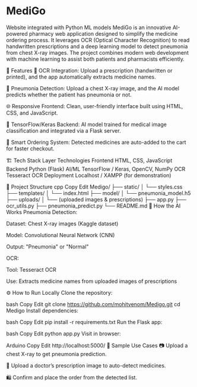 # MediGo
Website integrated with Python ML models
MediGo is an innovative AI-powered pharmacy web application designed to simplify the medicine ordering process. It leverages OCR (Optical Character Recognition) to read handwritten prescriptions and a deep learning model to detect pneumonia from chest X-ray images. The project combines modern web development with machine learning to assist both patients and pharmacists efficiently.

🚀 Features
📝 OCR Integration: Upload a prescription (handwritten or printed), and the app automatically extracts medicine names.

🧠 Pneumonia Detection: Upload a chest X-ray image, and the AI model predicts whether the patient has pneumonia or not.

🌐 Responsive Frontend: Clean, user-friendly interface built using HTML, CSS, and JavaScript.

🤖 TensorFlow/Keras Backend: AI model trained for medical image classification and integrated via a Flask server.

🛒 Smart Ordering System: Detected medicines are auto-added to the cart for faster checkout.

🏗 Tech Stack
Layer	Technologies
Frontend	HTML, CSS, JavaScript
Backend	Python (Flask)
AI/ML	TensorFlow / Keras, OpenCV, NumPy
OCR	Tesseract OCR
Deployment	Localhost / XAMPP (for demonstration)

📂 Project Structure
cpp
Copy
Edit
Medigo/
├── static/
│   └── styles.css
├── templates/
│   └── index.html
├── model/
│   └── pneumonia_model.h5
├── uploads/
│   └── (uploaded images & prescriptions)
├── app.py
├── ocr_utils.py
├── pneumonia_predict.py
└── README.md
🧠 How the AI Works
Pneumonia Detection:

Dataset: Chest X-ray images (Kaggle dataset)

Model: Convolutional Neural Network (CNN)

Output: "Pneumonia" or "Normal"

OCR:

Tool: Tesseract OCR

Use: Extracts medicine names from uploaded images of prescriptions

⚙ How to Run Locally
Clone the repository:

bash
Copy
Edit
git clone https://github.com/mohitvenom/Medigo.git
cd Medigo
Install dependencies:

bash
Copy
Edit
pip install -r requirements.txt
Run the Flask app:

bash
Copy
Edit
python app.py
Visit in browser:

Arduino
Copy
Edit
http://localhost:5000/
🧪 Sample Use Cases
📷 Upload a chest X-ray to get pneumonia prediction.

🧾 Upload a doctor’s prescription image to auto-detect medicines.

🛍 Confirm and place the order from the detected list.

